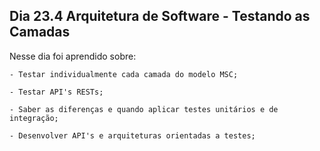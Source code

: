 ## Dia 23.4 Arquitetura de Software - Testando as Camadas

Nesse dia foi aprendido sobre:

    - Testar individualmente cada camada do modelo MSC;

    - Testar API's RESTs;

    - Saber as diferenças e quando aplicar testes unitários e de integração;

    - Desenvolver API's e arquiteturas orientadas a testes;

